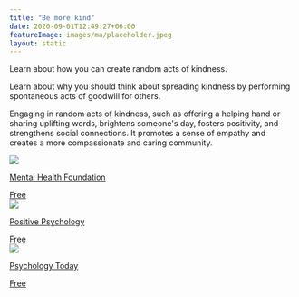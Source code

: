 ```yaml
---
title: "Be more kind"
date: 2020-09-01T12:49:27+06:00
featureImage: images/ma/placeholder.jpeg
layout: static
---
```


Learn about how you can create random acts of kindness.

Learn about why you should think about spreading kindness by performing spontaneous acts of goodwill for others.

Engaging in random acts of kindness, such as offering a helping hand or sharing uplifting words, brightens someone's day, fosters positivity, and strengthens social connections. It promotes a sense of empathy and creates a more compassionate and caring community.

<a class="ma-link" href="https://www.mentalhealth.org.uk/explore-mental-health/kindness-and-mental-health/random-acts-kindness"><div class="ma-card ma-card-Community"><div class="ma-icon"><img src ="/images/icon-check.png"/></div><div class="ma-name"><p>Mental Health Foundation </p></div><div class="ma-paid-text"><span>Free</span></div></div></a><a class="ma-link" href="https://positivepsychology.com/random-acts-kindness/"><div class="ma-card ma-card-Community"><div class="ma-icon"><img src ="/images/icon-check.png"/></div><div class="ma-name"><p>Positive Psychology</p></div><div class="ma-paid-text"><span>Free </span></div></div></a><a class="ma-link" href="https://www.psychologytoday.com/us/blog/emotional-nourishment/201711/why-random-acts-kindness-matter-your-wellbeing"><div class="ma-card ma-card-Community"><div class="ma-icon"><img src ="/images/icon-check.png"/></div><div class="ma-name"><p>Psychology Today</p></div><div class="ma-paid-text"><span>Free</span></div></div></a>  

<br/><br/>






